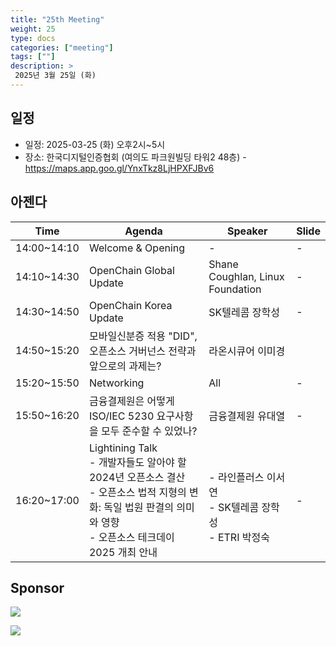 ```yaml
---
title: "25th Meeting"
weight: 25
type: docs
categories: ["meeting"]
tags: [""]
description: >
 2025년 3월 25일 (화)
---
```


## 일정

* 일정: 2025-03-25 (화) 오후2시~5시
* 장소: 한국디지털인증협회 (여의도 파크원빌딩 타워2 48층) - https://maps.app.goo.gl/YnxTkz8LjHPXFJBv6


## 아젠다

| Time | Agenda           | Speaker | Slide |
|----|-----------------|------|------|
| 14:00~14:10 | Welcome & Opening | - | - |
| 14:10~14:30 | OpenChain Global Update  | 	Shane Coughlan, Linux Foundation | - |
| 14:30~14:50 | OpenChain Korea Update | SK텔레콤 장학성 | - |
| 14:50~15:20 | 모바일신분증 적용 "DID", 오픈소스 거버넌스 전략과 앞으로의 과제는? | 라온시큐어 이미경 |
| 15:20~15:50 | Networking | All | - |
| 15:50~16:20 | 금융결제원은 어떻게 ISO/IEC 5230 요구사항을 모두 준수할 수 있었나? | 금융결제원 유대열 | - |
| 16:20~17:00 | Lightining Talk <br> - 개발자들도 알아야 할 2024년 오픈소스 결산 <br> - 오픈소스 법적 지형의 변화: 독일 법원 판결의 의미와 영향<br> - 오픈소스 테크데이 2025 개최 안내 | <br> - 라인플러스 이서연 <br> - SK텔레콤 장학성<br> - ETRI 박정숙| - |

## Sponsor

![](../../images/content/about/logo/raon.png)


![](../../images/content/about/logo/did.png)